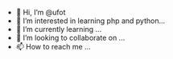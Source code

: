 - 👋 Hi, I’m @ufot
- 👀 I’m interested in learning php and python...
- 🌱 I’m currently learning ...
- 💞️ I’m looking to collaborate on ...
- 📫 How to reach me ...

<!---
ufot/ufot is a ✨ special ✨ repository because its `README.md` (this file) appears on your GitHub profile.
You can click the Preview link to take a look at your changes.
--->
